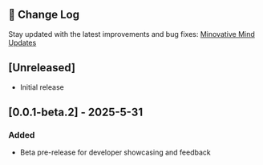 ## 📄 Change Log

Stay updated with the latest improvements and bug fixes: [Minovative Mind Updates](https://www.minovativemind.dev/updates)

## [Unreleased]

- Initial release

## [0.0.1-beta.2] - 2025-5-31

### Added

- Beta pre-release for developer showcasing and feedback
